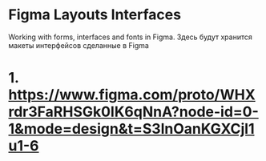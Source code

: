# Figma Layouts Interfaces
Working with forms, interfaces and fonts in Figma. Здесь будут хранится макеты интерфейсов сделанные в Figma
# 1. https://www.figma.com/proto/WHXrdr3FaRHSGk0IK6qNnA?node-id=0-1&mode=design&t=S3lnOanKGXCjl1u1-6
